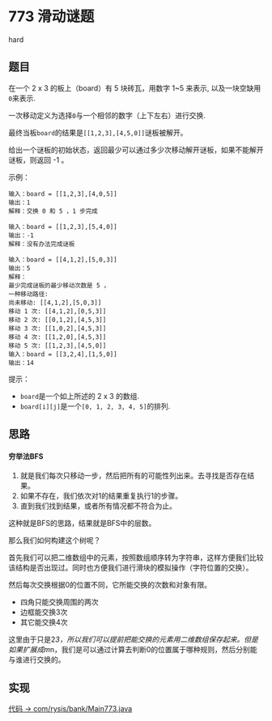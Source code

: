 # 773 滑动谜题

hard

## 题目

在一个 2 x 3 的板上（board）有 5 块砖瓦，用数字 1~5 来表示, 以及一块空缺用`0`来表示.

一次移动定义为选择`0`与一个相邻的数字（上下左右）进行交换.

最终当板`board`的结果是`[[1,2,3],[4,5,0]]`谜板被解开。

给出一个谜板的初始状态，返回最少可以通过多少次移动解开谜板，如果不能解开谜板，则返回 -1 。

示例：
```
输入：board = [[1,2,3],[4,0,5]]
输出：1
解释：交换 0 和 5 ，1 步完成

输入：board = [[1,2,3],[5,4,0]]
输出：-1
解释：没有办法完成谜板

输入：board = [[4,1,2],[5,0,3]]
输出：5
解释：
最少完成谜板的最少移动次数是 5 ，
一种移动路径:
尚未移动: [[4,1,2],[5,0,3]]
移动 1 次: [[4,1,2],[0,5,3]]
移动 2 次: [[0,1,2],[4,5,3]]
移动 3 次: [[1,0,2],[4,5,3]]
移动 4 次: [[1,2,0],[4,5,3]]
移动 5 次: [[1,2,3],[4,5,0]]
输入：board = [[3,2,4],[1,5,0]]
输出：14
```

提示：

- `board`是一个如上所述的 2 x 3 的数组.
- `board[i][j]`是一个`[0, 1, 2, 3, 4, 5]`的排列.

## 思路

#### 穷举法BFS

1. 就是我们每次只移动一步，然后把所有的可能性列出来。去寻找是否存在结果。
2. 如果不存在，我们依次对1的结果重复执行1的步骤。
3. 直到我们找到结果，或者所有情况都不符合为止。

这种就是BFS的思路，结果就是BFS中的层数。

那么我们如何构建这个树呢？

首先我们可以把二维数组中的元素，按照数组顺序转为字符串，这样方便我们比较该结构是否出现过。同时也方便我们进行滑块的模拟操作（字符位置的交换）。

然后每次交换根据0的位置不同，它所能交换的次数和对象有限。
- 四角只能交换周围的两次
- 边框能交换3次
- 其它能交换4次

这里由于只是2*3，所以我们可以提前把能交换的元素用二维数组保存起来。但是如果扩展成m*n，我们是可以通过计算去判断0的位置属于哪种规则，然后分别能与谁进行交换的。



## 实现

[代码 -> com/rysis/bank/Main773.java](../../src/com/rysis/bank/Main773.java)